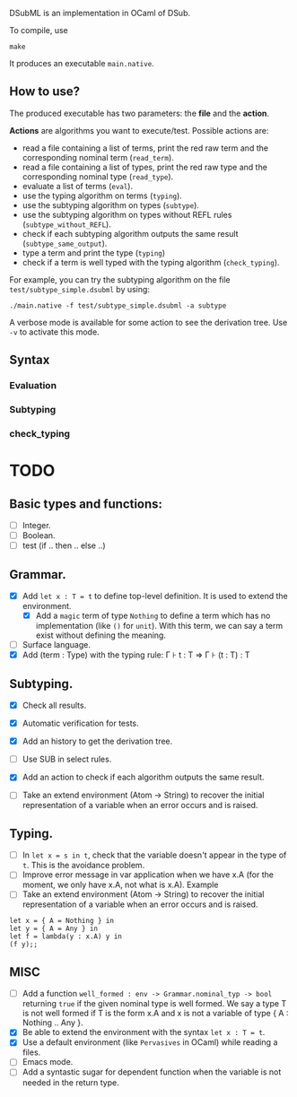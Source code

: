 DSubML is an implementation in OCaml of DSub.

To compile, use
```
make
```

It produces an executable `main.native`.

## How to use?

The produced executable has two parameters: the **file** and the **action**.

**Actions** are algorithms you want to execute/test.
Possible actions are:
- read a file containing a list of terms, print the red raw term and the corresponding nominal term (`read_term`).
- read a file containing a list of types, print the red raw type and the corresponding nominal type (`read_type`).
- evaluate a list of terms (`eval`).
- use the typing algorithm on terms (`typing`).
- use the subtyping algorithm on types (`subtype`).
- use the subtyping algorithm on types without REFL rules (`subtype_without_REFL`).
- check if each subtyping algorithm outputs the same result
  (`subtype_same_output`).
- type a term and print the type (`typing`)
- check if a term is well typed with the typing algorithm (`check_typing`).

For example, you can try the subtyping algorithm on the file `test/subtype_simple.dsubml` by using:
```
./main.native -f test/subtype_simple.dsubml -a subtype
```

A verbose mode is available for some action to see the derivation tree. Use `-v`
to activate this mode.

## Syntax

### Evaluation

### Subtyping

### check_typing


TODO
====

## Basic types and functions:

- [ ] Integer.
- [ ] Boolean.
- [ ] test (if .. then .. else ..)

## Grammar.

- [x] Add `let x : T = t` to define top-level definition. It is used to extend
  the environment.
  - [x] Add a `magic` term of type `Nothing` to define a term which has no
    implementation (like `()` for `unit`). With this term, we can say a term
    exist without defining the meaning.
- [ ] Surface language.
- [x] Add (term : Type) with the typing rule: Γ ⊦ t : T => Γ ⊦ (t : T) : T

## Subtyping.

- [x] Check all results.
- [x] Automatic verification for tests.
- [x] Add an history to get the derivation tree.
- [ ] Use SUB in select rules.
- [x] Add an action to check if each algorithm outputs the same result.
- [ ] Take an extend environment (Atom ->
  String) to recover the initial representation of a variable when an error
  occurs and is raised.


## Typing.

- [ ] In `let x = s in t`, check that the variable doesn't appear in the type of
  `t`. This is the avoidance problem.
- [ ] Improve error message in var application when we have x.A (for the moment, we only have x.A, not what is x.A). Example
- [ ] Take an extend environment (Atom -> String) to recover the initial
  representation of a variable when an error occurs and is raised.

```
let x = { A = Nothing } in
let y = { A = Any } in
let f = lambda(y : x.A) y in
(f y);;
```

## MISC

- [ ] Add a function `well_formed : env -> Grammar.nominal_typ -> bool`
  returning `true` if the given nominal type is well formed. We say a type T is
  not well formed if T is the form x.A and x is not a variable of type { A :
  Nothing .. Any }.
- [x] Be able to extend the environment with the syntax `let x : T = t`.
- [x] Use a default environment (like `Pervasives` in OCaml) while reading a files.
- [ ] Emacs mode.
- [ ] Add a syntastic sugar for dependent function when the variable is not
  needed in the return type.
